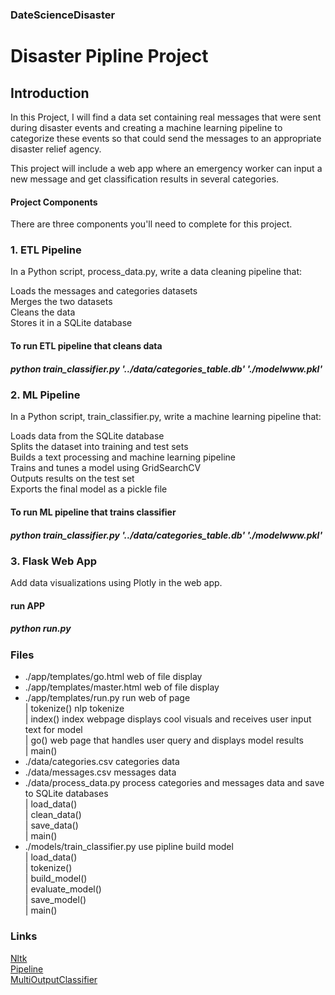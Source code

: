 ### DateScienceDisaster 
# Disaster Pipline Project

## Introduction <br>
In this Project, I will find a data set containing real messages that were sent during disaster events and 
creating a machine learning pipeline to categorize these events so that could send the messages to an appropriate disaster relief agency.

This project will include a web app where an emergency worker can input a new message and get classification results in several categories.

#### Project Components
There are three components you'll need to complete for this project.

### 1. ETL Pipeline
In a Python script, process_data.py, write a data cleaning pipeline that:

Loads the messages and categories datasets<br> 
Merges the two datasets<br>
Cleans the data<br>
Stores it in a SQLite database <br>
#### To run ETL pipeline that cleans data
##### python train_classifier.py '../data/categories_table.db' './modelwww.pkl'

### 2. ML Pipeline
In a Python script, train_classifier.py, write a machine learning pipeline that:<br>

Loads data from the SQLite database<br>
Splits the dataset into training and test sets<br>
Builds a text processing and machine learning pipeline<br>
Trains and tunes a model using GridSearchCV<br>
Outputs results on the test set<br>
Exports the final model as a pickle file<br>
#### To run ML pipeline that trains classifier
#####  python train_classifier.py '../data/categories_table.db' './modelwww.pkl'  <br>


### 3. Flask Web App
Add data visualizations using Plotly in the web app.<br>
#### run APP
#####  python run.py  


### Files
  * ./app/templates/go.html      web of file display  
  * ./app/templates/master.html   web of file display  
  * ./app/templates/run.py   run web of page  <br>
          | tokenize()                 nlp tokenize<br>
          | index()                    index webpage displays cool visuals and receives user input text for model<br>
          | go()                       web page that handles user query and displays model results<br>
          | main()                       <br>
  * ./data/categories.csv   categories data  
  * ./data/messages.csv     messages data  
  * ./data/process_data.py    process categories and messages data and save to SQLite databases   <br>
          | load_data()                <br>
          | clean_data()<br>
          | save_data()<br>
          | main()<br>
  * ./models/train_classifier.py   use pipline build model    <br>
          | load_data()<br>
          | tokenize()<br>
          | build_model()<br>
          | evaluate_model()<br>
          | save_model()<br>
          | main()<br>
  ### Links
  [Nltk](http://www.nltk.org/api/nltk.tokenize.html) <br>
  [Pipeline](http://scikit-learn.org/stable/modules/generated/sklearn.pipeline.Pipeline.html)<br>
  [MultiOutputClassifier](http://scikit-learn.org/stable/modules/generated/sklearn.multioutput.MultiOutputClassifier.html)
